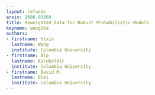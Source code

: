 ```yaml
---
layout: refuses
arxiv: 1606.03860
title: Reweighted Data for Robust Probabilistic Models
keyname: wang16a
authors:
- firstname: Yixin
  lastname: Wang
  institute: Columbia University
- firstname: Alp
  lastname: Kucukelbir
  institute: Columbia University
- firstname: David M.
  lastname: Blei
  institute: Columbia University
---
```


